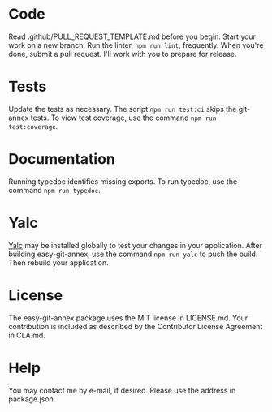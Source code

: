# Code

Read .github/PULL_REQUEST_TEMPLATE.md before you begin.
Start your work on a new branch.
Run the linter, `npm run lint`, frequently.
When you're done, submit a pull request.
I'll work with you to prepare for release.

# Tests

Update the tests as necessary.
The script `npm run test:ci` skips the git-annex tests.
To view test coverage, use the command
`npm run test:coverage`.

# Documentation

Running typedoc identifies missing exports.
To run typedoc, use the command
`npm run typedoc`.

# Yalc

[Yalc](https://www.npmjs.com/package/yalc)
may be installed globally to test your changes in your application.
After building easy-git-annex, use the command
`npm run yalc` to push the build.
Then rebuild your application.

# License

The easy-git-annex package uses the MIT license in LICENSE.md.
Your contribution is included as described by the
Contributor License Agreement in CLA.md.

# Help

You may contact me by e-mail, if desired.
Please use the address in package.json.
